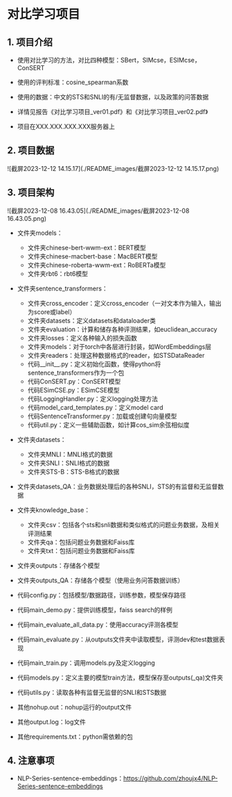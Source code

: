# 对比学习项目

## 1. 项目介绍

- 使用对比学习的方法，对比四种模型：SBert，SIMcse，ESIMcse，ConSERT

- 使用的评判标准：cosine_spearman系数
- 使用的数据：中文的STS和SNLI的有/无监督数据，以及政策的问答数据
- 详情见报告《对比学习项目\_ver01.pdf》和《对比学习项目\_ver02.pdf》
- 项目在XXX.XXX.XXX.XXX服务器上

## 2. 项目数据

![截屏2023-12-12 14.15.17](./README_images/截屏2023-12-12 14.15.17.png)

## 3. 项目架构

![截屏2023-12-08 16.43.05](./README_images/截屏2023-12-08 16.43.05.png)

- 文件夹models：
    - 文件夹chinese-bert-wwm-ext：BERT模型
    - 文件夹chinese-macbert-base：MacBERT模型
    - 文件夹chinese-roberta-wwm-ext：RoBERTa模型
    - 文件夹rbt6：rbt6模型
- 文件夹sentence_transformers：
    - 文件夹cross_encoder：定义cross_encoder（一对文本作为输入，输出为score或label）
    - 文件夹datasets：定义datasets和dataloader类
    - 文件夹evaluation：计算和储存各种评测结果，如euclidean_accuracy
    - 文件夹losses：定义各种输入的损失函数
    - 文件夹models：对于torch中各层进行封装，如WordEmbeddings层
    - 文件夹readers：处理这种数据格式的reader，如STSDataReader
    - 代码\_\_init\_\_.py：定义初始化函数，使得python将sentence_transformers作为一个包
    - 代码ConSERT.py：ConSERT模型
    - 代码ESimCSE.py：ESimCSE模型
    - 代码LoggingHandler.py：定义logging处理方法
    - 代码model_card_templates.py：定义model card
    - 代码SentenceTransformer.py：加载或创建句向量模型
    - 代码util.py：定义一些辅助函数，如计算cos_sim余弦相似度
- 文件夹datasets：
    - 文件夹MNLI：MNLI格式的数据
    - 文件夹SNLI：SNLI格式的数据
    - 文件夹STS-B：STS-B格式的数据
- 文件夹datasets_QA：业务数据处理后的各种SNLI，STS的有监督和无监督数据
- 文件夹knowledge_base：
    - 文件夹csv：包括各个sts和snli数据和类似格式的问题业务数据，及相关评测结果
    - 文件夹qa：包括问题业务数据和Faiss库
    - 文件夹txt：包括问题业务数据和Faiss库
- 文件夹outputs：存储各个模型
- 文件夹outputs_QA：存储各个模型（使用业务问答数据训练）

- 代码config.py：包括模型/数据路径，训练参数，模型保存路径
- 代码main_demo.py：提供训练模型，faiss search的样例
- 代码main_evaluate_all_data.py：使用accuracy评测各模型
- 代码main_evaluate.py：从outputs文件夹中读取模型，评测dev和test数据表现
- 代码main_train.py：调用models.py及定义logging
- 代码models.py：定义主要的模型train方法，模型保存至outputs(_qa)文件夹
- 代码utils.py：读取各种有监督无监督的SNLI和STS数据

- 其他nohup.out：nohup运行的output文件
- 其他output.log：log文件
- 其他requirements.txt：python需依赖的包

## 4. 注意事项

- NLP-Series-sentence-embeddings：https://github.com/zhoujx4/NLP-Series-sentence-embeddings